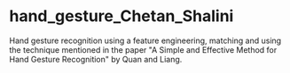 # hand_gesture_Chetan_Shalini
Hand gesture recognition using a feature engineering, matching and using the technique mentioned in the paper "A Simple and Effective Method for Hand Gesture Recognition" by Quan and Liang.
